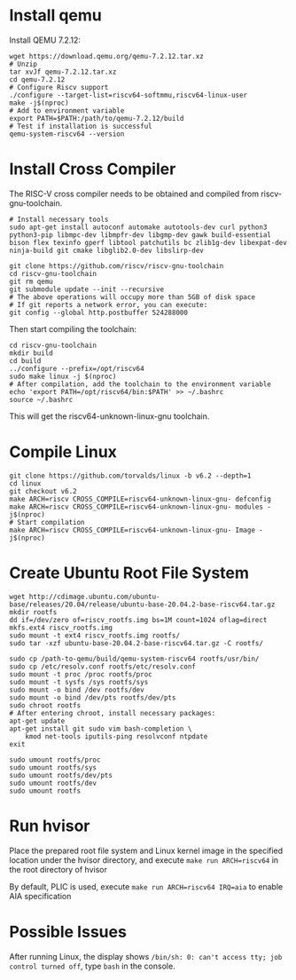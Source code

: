 # Install qemu
Install QEMU 7.2.12:
```
wget https://download.qemu.org/qemu-7.2.12.tar.xz
# Unzip
tar xvJf qemu-7.2.12.tar.xz
cd qemu-7.2.12
# Configure Riscv support
./configure --target-list=riscv64-softmmu,riscv64-linux-user 
make -j$(nproc)
# Add to environment variable
export PATH=$PATH:/path/to/qemu-7.2.12/build
# Test if installation is successful
qemu-system-riscv64 --version
```
# Install Cross Compiler
The RISC-V cross compiler needs to be obtained and compiled from riscv-gnu-toolchain.
```
# Install necessary tools
sudo apt-get install autoconf automake autotools-dev curl python3 python3-pip libmpc-dev libmpfr-dev libgmp-dev gawk build-essential bison flex texinfo gperf libtool patchutils bc zlib1g-dev libexpat-dev ninja-build git cmake libglib2.0-dev libslirp-dev

git clone https://github.com/riscv/riscv-gnu-toolchain
cd riscv-gnu-toolchain
git rm qemu 
git submodule update --init --recursive
# The above operations will occupy more than 5GB of disk space
# If git reports a network error, you can execute:
git config --global http.postbuffer 524288000
```
Then start compiling the toolchain:
```
cd riscv-gnu-toolchain
mkdir build
cd build
../configure --prefix=/opt/riscv64
sudo make linux -j $(nproc)
# After compilation, add the toolchain to the environment variable
echo 'export PATH=/opt/riscv64/bin:$PATH' >> ~/.bashrc
source ~/.bashrc
```
This will get the riscv64-unknown-linux-gnu toolchain.
# Compile Linux
```
git clone https://github.com/torvalds/linux -b v6.2 --depth=1
cd linux
git checkout v6.2
make ARCH=riscv CROSS_COMPILE=riscv64-unknown-linux-gnu- defconfig
make ARCH=riscv CROSS_COMPILE=riscv64-unknown-linux-gnu- modules -j$(nproc)
# Start compilation
make ARCH=riscv CROSS_COMPILE=riscv64-unknown-linux-gnu- Image -j$(nproc)

```
# Create Ubuntu Root File System
```
wget http://cdimage.ubuntu.com/ubuntu-base/releases/20.04/release/ubuntu-base-20.04.2-base-riscv64.tar.gz
mkdir rootfs
dd if=/dev/zero of=riscv_rootfs.img bs=1M count=1024 oflag=direct
mkfs.ext4 riscv_rootfs.img
sudo mount -t ext4 riscv_rootfs.img rootfs/
sudo tar -xzf ubuntu-base-20.04.2-base-riscv64.tar.gz -C rootfs/

sudo cp /path-to-qemu/build/qemu-system-riscv64 rootfs/usr/bin/
sudo cp /etc/resolv.conf rootfs/etc/resolv.conf
sudo mount -t proc /proc rootfs/proc
sudo mount -t sysfs /sys rootfs/sys
sudo mount -o bind /dev rootfs/dev
sudo mount -o bind /dev/pts rootfs/dev/pts
sudo chroot rootfs 
# After entering chroot, install necessary packages:
apt-get update
apt-get install git sudo vim bash-completion \
    kmod net-tools iputils-ping resolvconf ntpdate
exit

sudo umount rootfs/proc
sudo umount rootfs/sys
sudo umount rootfs/dev/pts
sudo umount rootfs/dev
sudo umount rootfs
```
# Run hvisor
Place the prepared root file system and Linux kernel image in the specified location under the hvisor directory, and execute `make run ARCH=riscv64` in the root directory of hvisor

By default, PLIC is used, execute `make run ARCH=riscv64 IRQ=aia` to enable AIA specification

# Possible Issues
After running Linux, the display shows `/bin/sh: 0: can't access tty; job control turned off`, type `bash` in the console.